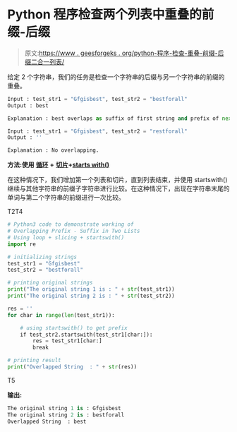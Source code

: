 # Python 程序检查两个列表中重叠的前缀-后缀

> 原文:[https://www . geesforgeks . org/python-程序-检查-重叠-前缀-后缀二合一列表/](https://www.geeksforgeeks.org/python-program-to-check-overlapping-prefix-suffix-in-two-lists/)

给定 2 个字符串，我们的任务是检查一个字符串的后缀与另一个字符串的前缀的重叠。

```py
Input : test_str1 = "Gfgisbest", test_str2 = "bestforall"
Output : best

Explanation : best overlaps as suffix of first string and prefix of next.

Input : test_str1 = "Gfgisbest", test_str2 = "restforall"
Output : ''

Explanation : No overlapping.
```

**方法:使用** [**循环**](https://www.geeksforgeeks.org/loops-in-python/) **+** [**切片**](https://www.geeksforgeeks.org/string-slicing-in-python/)**+**[**starts with()**](https://www.geeksforgeeks.org/python-string-startswith/)

在这种情况下，我们增加第一个列表和切片，直到列表结束，并使用 startswith()继续与其他字符串的前缀子字符串进行比较。在这种情况下，出现在字符串末尾的单词与第二个字符串的前缀进行一次比较。

T2T4

```py
# Python3 code to demonstrate working of
# Overlapping Prefix - Suffix in Two Lists
# Using loop + slicing + startswith()
import re

# initializing strings
test_str1 = "Gfgisbest"
test_str2 = "bestforall"

# printing original strings
print("The original string 1 is : " + str(test_str1))
print("The original string 2 is : " + str(test_str2))

res = ''
for char in range(len(test_str1)):

    # using startswith() to get prefix
    if test_str2.startswith(test_str1[char:]):
        res = test_str1[char:]
        break

# printing result
print("Overlapped String  : " + str(res))
```

T5

**输出:**

```py
The original string 1 is : Gfgisbest
The original string 2 is : bestforall
Overlapped String  : best
```